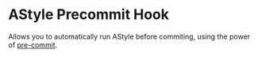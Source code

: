 # AStyle Precommit Hook

Allows you to automatically run AStyle before commiting, using the power of [pre-commit](https://pre-commit.com/).
